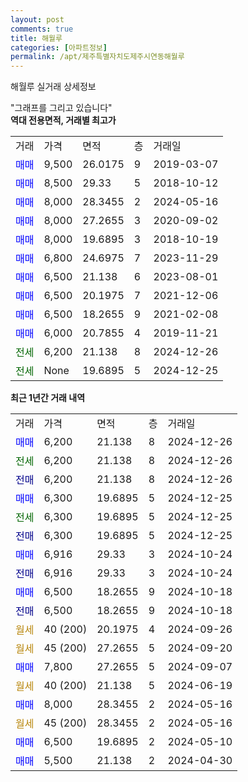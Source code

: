 ```yaml
---
layout: post
comments: true
title: 해월루
categories: [아파트정보]
permalink: /apt/제주특별자치도제주시연동해월루
---
```


해월루 실거래 상세정보

<script type="text/javascript">
  google.charts.load('current', {'packages':['line', 'corechart']});
  google.charts.setOnLoadCallback(drawChart);

  function drawChart() {
    var data = new google.visualization.DataTable();
    data.addColumn('date', '거래일');
    data.addColumn('number', "매매");
    data.addColumn('number', "전세");
    data.addColumn('number', "전매");

    data.addRows([[new Date(Date.parse("2024-12-26")), 6200, null, null], [new Date(Date.parse("2024-12-26")), null, 6200, null], [new Date(Date.parse("2024-12-26")), null, null, 6200], [new Date(Date.parse("2024-12-25")), 6300, null, null], [new Date(Date.parse("2024-12-25")), null, 6300, null], [new Date(Date.parse("2024-12-25")), null, null, 6300], [new Date(Date.parse("2024-10-24")), 6916, null, null], [new Date(Date.parse("2024-10-24")), null, null, 6916], [new Date(Date.parse("2024-10-18")), 6500, null, null], [new Date(Date.parse("2024-10-18")), null, null, 6500], [new Date(Date.parse("2024-09-26")), null, null, null], [new Date(Date.parse("2024-09-20")), null, null, null], [new Date(Date.parse("2024-09-07")), 7800, null, null], [new Date(Date.parse("2024-06-19")), null, null, null], [new Date(Date.parse("2024-05-16")), 8000, null, null], [new Date(Date.parse("2024-05-16")), null, null, null], [new Date(Date.parse("2024-05-10")), 6500, null, null], [new Date(Date.parse("2024-04-30")), 5500, null, null]]);

    var options = {
      hAxis: {
        format: 'yyyy/MM/dd'
      },    
      lineWidth: 0,
      pointsVisible: true,    
      title: '최근 1년간 유형별 실거래가 분포',
      legend: { position: 'bottom' }
    };

    var formatter = new google.visualization.NumberFormat({pattern:'###,###'} );
    formatter.format(data, 1);
    formatter.format(data, 2);
    
    setTimeout(function() {
        var chart = new google.visualization.LineChart(document.getElementById('columnchart_material'));
        chart.draw(data, (options));
        document.getElementById('loading').style.display = 'none';
    }, 200);
  }
</script>


<div id="loading" style="z-index:20; display: block; margin-left: 0px">"그래프를 그리고 있습니다"</div>
<div id="columnchart_material" style="width: 95%; margin-left: 0px; display: block"></div>
<!-- contents start -->
<b>역대 전용면적, 거래별 최고가</b>
<table class="sortable">
    <tr>
      <td>거래</td>
      <td>가격</td>
      <td>면적</td>
      <td>층</td>
      <td>거래일</td>
    </tr>
        <tr>
          <td><a style="color: blue">매매</a></td>
          <td>9,500</td>
          <td>26.0175</td>
          <td>9</td>
          <td>2019-03-07</td>
        </tr>            <tr>
          <td><a style="color: blue">매매</a></td>
          <td>8,500</td>
          <td>29.33</td>
          <td>5</td>
          <td>2018-10-12</td>
        </tr>            <tr>
          <td><a style="color: blue">매매</a></td>
          <td>8,000</td>
          <td>28.3455</td>
          <td>2</td>
          <td>2024-05-16</td>
        </tr>            <tr>
          <td><a style="color: blue">매매</a></td>
          <td>8,000</td>
          <td>27.2655</td>
          <td>3</td>
          <td>2020-09-02</td>
        </tr>            <tr>
          <td><a style="color: blue">매매</a></td>
          <td>8,000</td>
          <td>19.6895</td>
          <td>3</td>
          <td>2018-10-19</td>
        </tr>            <tr>
          <td><a style="color: blue">매매</a></td>
          <td>6,800</td>
          <td>24.6975</td>
          <td>7</td>
          <td>2023-11-29</td>
        </tr>            <tr>
          <td><a style="color: blue">매매</a></td>
          <td>6,500</td>
          <td>21.138</td>
          <td>6</td>
          <td>2023-08-01</td>
        </tr>            <tr>
          <td><a style="color: blue">매매</a></td>
          <td>6,500</td>
          <td>20.1975</td>
          <td>7</td>
          <td>2021-12-06</td>
        </tr>            <tr>
          <td><a style="color: blue">매매</a></td>
          <td>6,500</td>
          <td>18.2655</td>
          <td>9</td>
          <td>2021-02-08</td>
        </tr>            <tr>
          <td><a style="color: blue">매매</a></td>
          <td>6,000</td>
          <td>20.7855</td>
          <td>4</td>
          <td>2019-11-21</td>
        </tr>        
        <tr>
              <td><a style="color: darkgreen">전세</a></td>
              <td>6,200</td>
              <td>21.138</td>
              <td>8</td>
              <td>2024-12-26</td>
            </tr>            <tr>
              <td><a style="color: darkgreen">전세</a></td>
              <td>None</td>
              <td>19.6895</td>
              <td>5</td>
              <td>2024-12-25</td>
            </tr>        
    
</table>

<b>최근 1년간 거래 내역</b>

<table class="sortable">
    <tr>
      <td>거래</td>
      <td>가격</td>
      <td>면적</td>
      <td>층</td>
      <td>거래일</td>
    </tr>
    <tr>
      <td><a style="color: blue">매매</a></td>
      <td>6,200</td>
      <td>21.138</td>
      <td>8</td>
      <td>2024-12-26</td>
    </tr>          <tr>
      <td><a style="color: darkgreen">전세</a></td>
      <td>6,200</td>
      <td>21.138</td>
      <td>8</td>
      <td>2024-12-26</td>
    </tr>          <tr>
      <td><a style="color: darkblue">전매</a></td>
      <td>6,200</td>
      <td>21.138</td>
      <td>8</td>
      <td>2024-12-26</td>
    </tr>          <tr>
      <td><a style="color: blue">매매</a></td>
      <td>6,300</td>
      <td>19.6895</td>
      <td>5</td>
      <td>2024-12-25</td>
    </tr>          <tr>
      <td><a style="color: darkgreen">전세</a></td>
      <td>6,300</td>
      <td>19.6895</td>
      <td>5</td>
      <td>2024-12-25</td>
    </tr>          <tr>
      <td><a style="color: darkblue">전매</a></td>
      <td>6,300</td>
      <td>19.6895</td>
      <td>5</td>
      <td>2024-12-25</td>
    </tr>          <tr>
      <td><a style="color: blue">매매</a></td>
      <td>6,916</td>
      <td>29.33</td>
      <td>3</td>
      <td>2024-10-24</td>
    </tr>          <tr>
      <td><a style="color: darkblue">전매</a></td>
      <td>6,916</td>
      <td>29.33</td>
      <td>3</td>
      <td>2024-10-24</td>
    </tr>          <tr>
      <td><a style="color: blue">매매</a></td>
      <td>6,500</td>
      <td>18.2655</td>
      <td>9</td>
      <td>2024-10-18</td>
    </tr>          <tr>
      <td><a style="color: darkblue">전매</a></td>
      <td>6,500</td>
      <td>18.2655</td>
      <td>9</td>
      <td>2024-10-18</td>
    </tr>          <tr>
      <td><a style="color: darkgoldenrod">월세</a></td>
      <td>40 (200)</td>
      <td>20.1975</td>
      <td>4</td>
      <td>2024-09-26</td>
    </tr>          <tr>
      <td><a style="color: darkgoldenrod">월세</a></td>
      <td>45 (200)</td>
      <td>27.2655</td>
      <td>5</td>
      <td>2024-09-20</td>
    </tr>          <tr>
      <td><a style="color: blue">매매</a></td>
      <td>7,800</td>
      <td>27.2655</td>
      <td>5</td>
      <td>2024-09-07</td>
    </tr>          <tr>
      <td><a style="color: darkgoldenrod">월세</a></td>
      <td>40 (200)</td>
      <td>21.138</td>
      <td>5</td>
      <td>2024-06-19</td>
    </tr>          <tr>
      <td><a style="color: blue">매매</a></td>
      <td>8,000</td>
      <td>28.3455</td>
      <td>2</td>
      <td>2024-05-16</td>
    </tr>          <tr>
      <td><a style="color: darkgoldenrod">월세</a></td>
      <td>45 (200)</td>
      <td>28.3455</td>
      <td>2</td>
      <td>2024-05-16</td>
    </tr>          <tr>
      <td><a style="color: blue">매매</a></td>
      <td>6,500</td>
      <td>19.6895</td>
      <td>2</td>
      <td>2024-05-10</td>
    </tr>          <tr>
      <td><a style="color: blue">매매</a></td>
      <td>5,500</td>
      <td>21.138</td>
      <td>2</td>
      <td>2024-04-30</td>
    </tr>      </table>
<!-- contents end -->    

